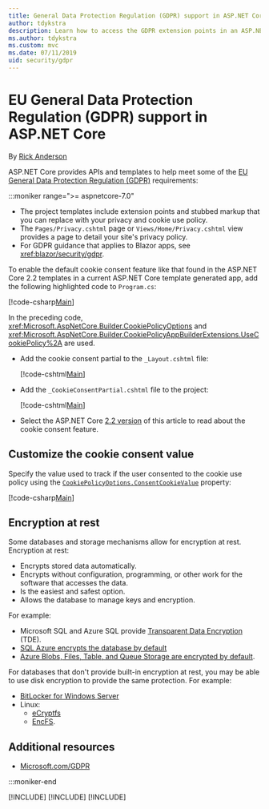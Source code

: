 ```yaml
---
title: General Data Protection Regulation (GDPR) support in ASP.NET Core
author: tdykstra
description: Learn how to access the GDPR extension points in an ASP.NET Core web app.
ms.author: tdykstra
ms.custom: mvc
ms.date: 07/11/2019
uid: security/gdpr
---
```

# EU General Data Protection Regulation (GDPR) support in ASP.NET Core

By [Rick Anderson](https://twitter.com/RickAndMSFT)

ASP.NET Core provides APIs and templates to help meet some of the [EU General Data Protection Regulation (GDPR)](https://ec.europa.eu/info/law/law-topic/data-protection/reform/what-does-general-data-protection-regulation-gdpr-govern_en) requirements:

:::moniker range=">= aspnetcore-7.0"

* The project templates include extension points and stubbed markup that you can replace with your privacy and cookie use policy.
* The `Pages/Privacy.cshtml` page or `Views/Home/Privacy.cshtml` view provides a page to detail your site's privacy policy.
* For GDPR guidance that applies to Blazor apps, see <xref:blazor/security/gdpr>.

To enable the default cookie consent feature like that found in the ASP.NET Core 2.2 templates in a current ASP.NET Core template generated app, add the following highlighted code to `Program.cs`:

  [!code-csharp[Main](~/security/gdpr/sample/RP6.0/WebGDPR/Program.cs?name=snippet_1&highlight=4-11,23)]

In the preceding code, <xref:Microsoft.AspNetCore.Builder.CookiePolicyOptions> and <xref:Microsoft.AspNetCore.Builder.CookiePolicyAppBuilderExtensions.UseCookiePolicy%2A> are used.

* Add the cookie consent partial to the `_Layout.cshtml` file:

  [!code-cshtml[Main](~/security/gdpr/sample/RP6.0/WebGDPR/Pages/Shared/_Layout.cshtml?name=snippet&highlight=4)]

* Add the `_CookieConsentPartial.cshtml` file to the project:

  [!code-cshtml[Main](~/security/gdpr/sample/RP6.0/WebGDPR/Pages/Shared/_CookieConsentPartial.cshtml)]

* Select the ASP.NET Core [2.2 version](xref:security/gdpr?view=aspnetcore-2.2&preserve-view=true) of this article to read about the cookie consent feature.

## Customize the cookie consent value

Specify the value used to track if the user consented to the cookie use policy using the [`CookiePolicyOptions.ConsentCookieValue`](/dotnet/api/microsoft.aspnetcore.builder.cookiepolicyoptions.consentcookievalue) property:

[!code-csharp[Main](~/security/gdpr/sample/RP6.0/WebGDPR/Program.cs?name=snippet_2&highlight=8)]

## Encryption at rest

Some databases and storage mechanisms allow for encryption at rest. Encryption at rest:

* Encrypts stored data automatically.
* Encrypts without configuration, programming, or other work for the software that accesses the data.
* Is the easiest and safest option.
* Allows the database to manage keys and encryption.

For example:

* Microsoft SQL and Azure SQL provide [Transparent Data Encryption](/sql/relational-databases/security/encryption/transparent-data-encryption) (TDE).
* [SQL Azure encrypts the database by default](https://azure.microsoft.com/updates/newly-created-azure-sql-databases-encrypted-by-default/)
* [Azure Blobs, Files, Table, and Queue Storage are encrypted by default](https://azure.microsoft.com/blog/announcing-default-encryption-for-azure-blobs-files-table-and-queue-storage/).

For databases that don't provide built-in encryption at rest, you may be able to use disk encryption to provide the same protection. For example:

* [BitLocker for Windows Server](/windows/security/information-protection/bitlocker/bitlocker-how-to-deploy-on-windows-server)
* Linux:
  * [eCryptfs](https://launchpad.net/ecryptfs)
  * [EncFS](https://github.com/vgough/encfs).

## Additional resources

* [Microsoft.com/GDPR](https://www.microsoft.com/trust-center/privacy/gdpr-overview)

:::moniker-end

[!INCLUDE[](~//security/gdpr/includes/gdpr2.md)]
[!INCLUDE[](~//security/gdpr/includes/gdpr35.md)]
[!INCLUDE[](~//security/gdpr/includes/gdpr6.md)]